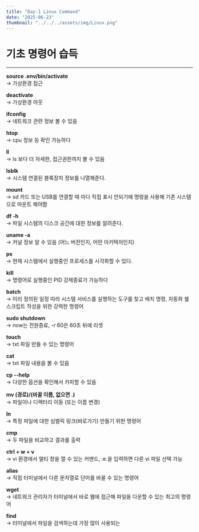 ```yaml
---
title: "Day-1 Linux Command"
date: "2025-06-23"
thumbnail: "../../../assets/img/Linux.png"
---
```


# 기초 명령어 습득
---

**source .env/bin/activate**  
-> 가상환경 접근

**deactivate**  
-> 가상환경 아웃

**ifconfig**  
-> 네트워크 관련 정보 볼 수 있음

**htop**  
-> cpu 정보 등 확인 가능하다

**ll**  
-> ls 보다 더 자세한, 접근권한까지 볼 수 있음

**lsblk**  
-> 시스템 연결된 블록장치 정보를 나열해준다.

**mount**  
-> sd 카드 또는 USB를 연결할 때 마다 직접 표시 안되기에 명령을 사용해 기존 시스템으로 마운트 해야함

**df -h**  
-> 파일 시스템의 디스크 공간에 대한 정보를 알려준다.

**uname -a**  
-> 커널 정보 알 수 있음 (어느 버전인지, 어떤 아키텍처인지)

**ps**  
-> 현재 시스템에서 실행중인 프로세스를 시각화할 수 있다.

**kill**  
-> 명령어로 실행중인 PID 강제종료가 가능하다

**batch**  
-> 미리 정의된 일정 따라 시스템 서비스를 실행하는 도구를 찾고 배치 명령, 자동화 쉘 스크립트 작성을 위한 강력한 명령어

**sudo shutdown**  
-> now는 전원종료, -r 60은 60초 뒤에 리셋

**touch**  
-> txt 파일 만들 수 있는 명령어

**cat**  
-> txt 파일 내용을 볼 수 있음

**cp --help**  
-> 다양한 옵션을 확인해서 카피할 수 있음

**mv (경로)/(바꿀 이름, 없으면 .)**  
-> 파일이나 디렉터리 이동 (또는 이름 변경)

**ln**  
-> 특정 파일에 대한 심벌릭 링크(바로가기) 만들기 위한 명령어

**cmp**  
-> 두 파일을 비교하고 결과를 출력

**ctrl + w + v**  
-> vi 환경에서 멀티 창을 열 수 있는 커맨드, :e.을 입력하면 다른 vi 파일 선택 가능

**alias**  
-> 직접 터미널에서 다른 문자열로 단어를 바꿀 수 있는 명령어

**wget**  
-> 네트워크 관리자가 터미널에서 바로 웹에 접근해 파일을 다운할 수 있는 최고의 명령어

**find**  
-> 터미널에서 파일을 검색하는데 가장 많이 사용되는
